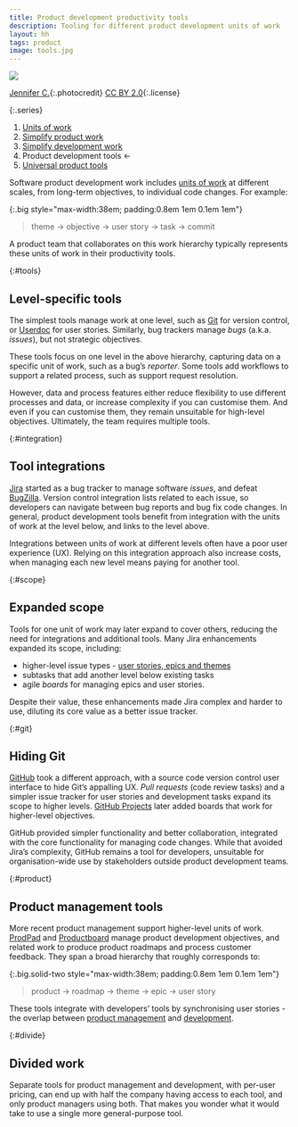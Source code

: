 ```yaml
---
title: Product development productivity tools
description: Tooling for different product development units of work
layout: hh
tags: product
image: tools.jpg
---
```


![](tools.jpg)

[Jennifer C.](https://www.flickr.com/photos/29638108@N06/7718086616){:.photocredit}
[CC BY 2.0](https://creativecommons.org/licenses/by/2.0/){:.license}

{:.series}
1. [Units of work](units-of-work)
2. [Simplify product work](simplify-product-work)
3. [Simplify development work](simplify-development-work)
4. Product development tools ←
5. [Universal product tools](universal-tools)

Software product development work includes [units of work](units-of-work)
at different scales, from long-term objectives, to individual code changes.
For example:

{:.big style="max-width:38em; padding:0.8em 1em 0.1em 1em"}
> theme → objective → user story → task → commit

A product team that collaborates on this work hierarchy typically represents these units of work in their productivity tools.

{:#tools}
## Level-specific tools

The simplest tools manage work at one level, such as
[Git](https://en.wikipedia.org/wiki/Git) for version control,
or [Userdoc](https://userdoc.fyi) for user stories.
Similarly, bug trackers manage _bugs_ (a.k.a. _issues_), but not strategic objectives.

These tools focus on one level in the above hierarchy, capturing data on a specific unit of work, such as a bug’s _reporter_.
Some tools add workflows to support a related process, such as support request resolution.

However, data and process features either reduce flexibility to use different processes and data, or increase complexity if you can customise them.
And even if you can customise them, they remain unsuitable for high-level objectives.
Ultimately, the team requires multiple tools.

{:#integration}
## Tool integrations

[Jira](https://en.wikipedia.org/wiki/Jira_(software))
started as a bug tracker to manage software _issues_, and defeat
[BugZilla](https://en.wikipedia.org/wiki/Bugzilla).
Version control integration lists related to each issue, so developers can navigate between bug reports and bug fix code changes.
In general, product development tools benefit from integration with the units of work at the level below, and links to the level above.

Integrations between units of work at different levels often have a poor user experience (UX).
Relying on this integration approach also increase costs, when managing each new level means paying for another tool.

{:#scope}
## Expanded scope

Tools for one unit of work may later expand to cover others, reducing the need for integrations and additional tools.
Many Jira enhancements expanded its scope, including:

* higher-level issue types - [user stories, epics and themes](https://www.atlassian.com/agile/project-management/epics-stories-themes)
* subtasks that add another level below existing tasks
* agile _boards_ for managing epics and user stories.

Despite their value, these enhancements made Jira complex and harder to use, diluting its core value as a better issue tracker.

{:#git}
## Hiding Git

[GitHub](https://en.wikipedia.org/wiki/GitHub) took a different approach,
with a source code version control user interface to hide Git’s appalling UX.
_Pull requests_ (code review tasks) and a simpler issue tracker for user stories and development tasks expand its scope to higher levels.
[GitHub Projects](https://docs.github.com/en/issues/planning-and-tracking-with-projects/learning-about-projects/about-projects)
later added boards that work for higher-level objectives.

GitHub provided simpler functionality and better collaboration,
integrated with the core functionality for managing code changes.
While that avoided Jira’s complexity, GitHub remains a tool for developers,
unsuitable for organisation-wide use by stakeholders outside product development teams.

{:#product}
## Product management tools

More recent product management support higher-level units of work.
[ProdPad](https://www.prodpad.com) and [Productboard](https://www.productboard.com)
manage product development objectives, and related work to produce product roadmaps and process customer feedback.
They span a broad hierarchy that roughly corresponds to:

{:.big.solid-two style="max-width:38em; padding:0.8em 1em 0.1em 1em"}
> product → roadmap → theme → epic → user story

These tools integrate with developers’ tools by synchronising user stories - the overlap between
[product management](simplify-product-work) and [development](simplify-development-work).

{:#divide}
## Divided work

Separate tools for product management and development, with per-user pricing, can end up with half the company having access to each tool, and only product managers using both.
That makes you wonder what it would take to use a single more general-purpose tool.
